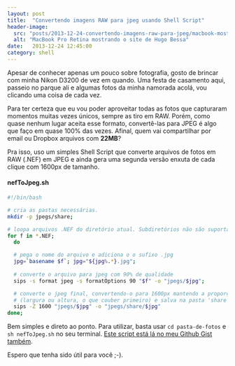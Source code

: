 ```yaml
---
layout: post
title:  "Convertendo imagens RAW para jpeg usando Shell Script"
header-image:
  src: "posts/2013-12-24-convertendo-imagens-raw-para-jpeg/macbook-mostrando-o-site-de-hugo-bessa.jpg"
  alt: "MacBook Pro Retina mostrando o site de Hugo Bessa"
date:   2013-12-24 12:45:00
category: shell
---
```


Apesar de conhecer apenas um pouco sobre fotografia, gosto de brincar com minha Nikon D3200 de vez em quando. Uma festa de casamento aqui, passeio no parque ali e algumas fotos da minha namorada acolá, vou clicando uma coisa de cada vez.

Para ter certeza que eu vou poder aproveitar todas as fotos que capturaram momentos muitas vezes únicos, sempre as tiro em RAW. Porém, como quase nenhum lugar aceita esse formato, convertê-las para JPEG é algo que faço em quase 100% das vezes. Afinal, quem vai compartilhar por email ou Dropbox arquivos com **22MB**?

Pra isso, uso um simples Shell Script que converte arquivos de fotos em RAW (.NEF) em JPEG e ainda gera uma segunda versão enxuta de cada clique com 1600px de tamanho.

<!--more-->

#### nefToJpeg.sh
```bash
#!/bin/bash

# cria as pastas necessárias.
mkdir -p jpegs/share;

# loopa arquivos .NEF do diretório atual. Subdiretórios não são suportados.
for f in *.NEF;
  do

  # pega o nome do arquivo e adiciona o o sufixo .jpg
  jpg=`basename $f`; jpg="${jpg%.*}.jpg";
  
  # converte o arquivo para jpeg com 90% de qualidade
  sips -s format jpeg -s formatOptions 90 "$f" -o "jpegs/$jpg";

  # converte o jpeg final, convertendo-o para 1600px mantendo a proporção
  # (largura ou altura, o que couber primeiro) e salva na pasta 'share'
  sips -Z 1600 "jpegs/$jpg" -o "jpegs/share/$jpg"
done;
```

Bem simples e direto ao ponto. Para utilizar, basta usar `cd pasta-de-fotos` e `sh nefToJpeg.sh` no seu terminal. [Este script está lá no meu Github Gist também](https://gist.github.com/hugobessaa/7628357).

Espero que tenha sido útil para você ;-).